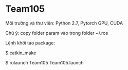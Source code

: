 # Team105

Môi trường và thư viện: Python 2.7, Pytorch GPU, CUDA

Chú ý: copy folder param vào trong folder ~/.ros

Lệnh khởi tạo package:

$ catkin_make

$ rolaunch Team105 Team105.launch
